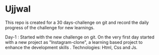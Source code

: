 # Ujjwal
This repo is created for a 30 days-challenge on git and record the daily progress of the challenge for new learnings.

Day-1 : Started with the new challenge on git.
        On the very first day started with a new project as "Instagram-clone", a learning based project to enhance the development skills .
        Technologies: Html, Css and Js.
